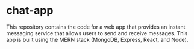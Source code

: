 # chat-app
This repository contains the code for a web app that provides an instant messaging service that allows users to send and receive messages. This app is built using the MERN stack (MongoDB, Express, React, and Node).
